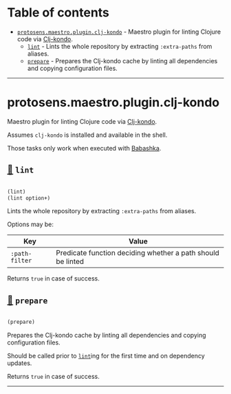 # Table of contents
-  [`protosens.maestro.plugin.clj-kondo`](#protosens.maestro.plugin.clj-kondo)  - Maestro plugin for linting Clojure code via [Clj-kondo](https://github.com/clj-kondo/clj-kondo).
    -  [`lint`](#protosens.maestro.plugin.clj-kondo/lint) - Lints the whole repository by extracting <code>:extra-paths</code> from aliases.
    -  [`prepare`](#protosens.maestro.plugin.clj-kondo/prepare) - Prepares the Clj-kondo cache by linting all dependencies and copying configuration files.

-----
# <a name="protosens.maestro.plugin.clj-kondo">protosens.maestro.plugin.clj-kondo</a>


Maestro plugin for linting Clojure code via [Clj-kondo](https://github.com/clj-kondo/clj-kondo).
  
   Assumes `clj-kondo` is installed and available in the shell.

   Those tasks only work when executed with [Babashka](https://github.com/babashka/babashka).




## <a name="protosens.maestro.plugin.clj-kondo/lint">[:page_facing_up:](https://github.com/protosens/monorepo.cljc/blob/develop/module/maestro.plugin.clj-kondo/src/main/clj/protosens/maestro/plugin/clj_kondo.clj#L36-L73) `lint`</a>
``` clojure

(lint)
(lint option+)
```


Lints the whole repository by extracting `:extra-paths` from aliases.

   Options may be:

   | Key            | Value                                                       |
   |----------------|-------------------------------------------------------------|
   | `:path-filter` | Predicate function deciding whether a path should be linted |

   Returns `true` in case of success.

## <a name="protosens.maestro.plugin.clj-kondo/prepare">[:page_facing_up:](https://github.com/protosens/monorepo.cljc/blob/develop/module/maestro.plugin.clj-kondo/src/main/clj/protosens/maestro/plugin/clj_kondo.clj#L17-L32) `prepare`</a>
``` clojure

(prepare)
```


Prepares the Clj-kondo cache by linting all dependencies and copying configuration files.
  
   Should be called prior to [`lint`](#protosens.maestro.plugin.clj-kondo/lint)ing for the first time and on dependency updates.
  
   Returns `true` in case of success.

-----
